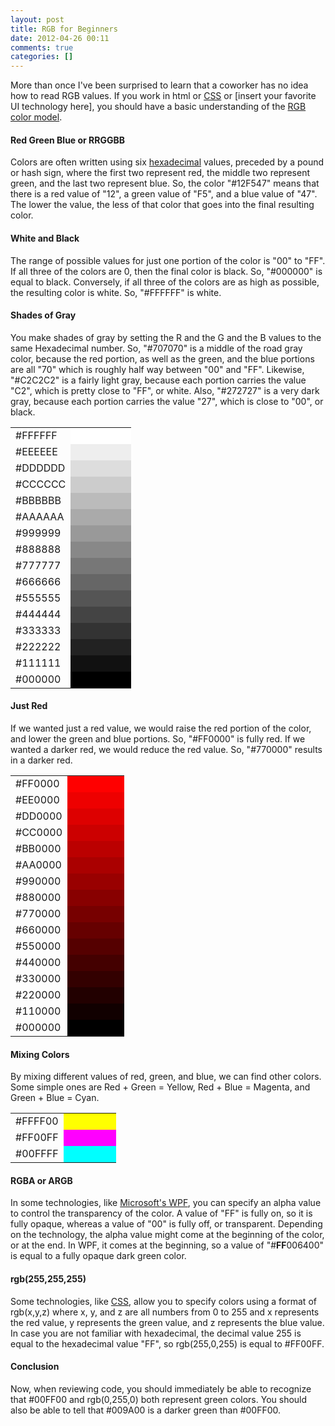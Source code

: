 ```yaml
---
layout: post
title: RGB for Beginners
date: 2012-04-26 00:11
comments: true
categories: []
---
```

More than once I've been surprised to learn that a coworker has no idea how to read RGB values. If you work in html or <a href="http://www.w3.org/TR/css3-color/" target="_blank">CSS</a> or [insert your favorite UI technology here], you should have a basic understanding of the <a href="http://en.wikipedia.org/wiki/RGB_color_model" title="RGB" target="_blank">RGB color model</a>.

#### Red Green Blue or RRGGBB
Colors are often written using six <a href="http://en.wikipedia.org/wiki/Hexadecimal" title="Hexadecimal" target="_blank">hexadecimal</a> values, preceded by a pound or hash sign, where the first two represent red, the middle two represent green, and the last two represent blue. So, the color "#12F547" means that there is a red value of "12", a green value of "F5", and a blue value of "47". The lower the value, the less of that color that goes into the final resulting color.

#### White and Black
The range of possible values for just one portion of the color is "00" to "FF". If all three of the colors are 0, then the final color is black. So, "#000000" is equal to black. Conversely, if all three of the colors are as high as possible, the resulting color is white. So, "#FFFFFF" is white. 

#### Shades of Gray
You make shades of gray by setting the R and the G and the B values to the same Hexadecimal number. So, "#707070" is a middle of the road gray color, because the red portion, as well as the green, and the blue portions are all "70" which is roughly half way between "00" and "FF". Likewise, "#C2C2C2" is a fairly light gray, because each portion carries the value "C2", which is pretty close to "FF", or white. Also, "#272727" is a very dark gray, because each portion carries the value "27", which is close to "00", or black.

<style type="text/css">
table.colorTable { width: 100%; }
table.colorTable td { width: 50%; }
</style>
<table class="colorTable">
<tr><td>#FFFFFF</td><td style="background-color:#fff">&nbsp;</td></tr>
<tr><td>#EEEEEE</td><td style="background-color:#eee">&nbsp;</td></tr>
<tr><td>#DDDDDD</td><td style="background-color:#ddd">&nbsp;</td></tr>
<tr><td>#CCCCCC</td><td style="background-color:#ccc">&nbsp;</td></tr>
<tr><td>#BBBBBB</td><td style="background-color:#bbb">&nbsp;</td></tr>
<tr><td>#AAAAAA</td><td style="background-color:#aaa">&nbsp;</td></tr>
<tr><td>#999999</td><td style="background-color:#999">&nbsp;</td></tr>
<tr><td>#888888</td><td style="background-color:#888">&nbsp;</td></tr>
<tr><td>#777777</td><td style="background-color:#777">&nbsp;</td></tr>
<tr><td>#666666</td><td style="background-color:#666">&nbsp;</td></tr>
<tr><td>#555555</td><td style="background-color:#555">&nbsp;</td></tr>
<tr><td>#444444</td><td style="background-color:#444">&nbsp;</td></tr>
<tr><td>#333333</td><td style="background-color:#333">&nbsp;</td></tr>
<tr><td>#222222</td><td style="background-color:#222">&nbsp;</td></tr>
<tr><td>#111111</td><td style="background-color:#111">&nbsp;</td></tr>
<tr><td>#000000</td><td style="background-color:#000">&nbsp;</td></tr>
</table>

#### Just Red
If we wanted just a red value, we would raise the red portion of the color, and lower the green and blue portions. So, "#FF0000" is fully red. If we wanted a darker red, we would reduce the red value. So, "#770000" results in a darker red.
<table class="colorTable">
<tr><td>#FF0000</td><td style="background-color:#f00">&nbsp;</td></tr>
<tr><td>#EE0000</td><td style="background-color:#e00">&nbsp;</td></tr>
<tr><td>#DD0000</td><td style="background-color:#d00">&nbsp;</td></tr>
<tr><td>#CC0000</td><td style="background-color:#c00">&nbsp;</td></tr>
<tr><td>#BB0000</td><td style="background-color:#b00">&nbsp;</td></tr>
<tr><td>#AA0000</td><td style="background-color:#a00">&nbsp;</td></tr>
<tr><td>#990000</td><td style="background-color:#900">&nbsp;</td></tr>
<tr><td>#880000</td><td style="background-color:#800">&nbsp;</td></tr>
<tr><td>#770000</td><td style="background-color:#700">&nbsp;</td></tr>
<tr><td>#660000</td><td style="background-color:#600">&nbsp;</td></tr>
<tr><td>#550000</td><td style="background-color:#500">&nbsp;</td></tr>
<tr><td>#440000</td><td style="background-color:#400">&nbsp;</td></tr>
<tr><td>#330000</td><td style="background-color:#300">&nbsp;</td></tr>
<tr><td>#220000</td><td style="background-color:#200">&nbsp;</td></tr>
<tr><td>#110000</td><td style="background-color:#100">&nbsp;</td></tr>
<tr><td>#000000</td><td style="background-color:#000">&nbsp;</td></tr>
</table>

#### Mixing Colors
By mixing different values of red, green, and blue, we can find other colors. Some simple ones are Red + Green = Yellow, Red + Blue = Magenta, and Green + Blue = Cyan.
<table class="colorTable">
<tr><td>#FFFF00</td><td style="background-color:#ff0">&nbsp;</td></tr>
<tr><td>#FF00FF</td><td style="background-color:#f0f">&nbsp;</td></tr>
<tr><td>#00FFFF</td><td style="background-color:#0ff">&nbsp;</td></tr>
</table>

#### RGBA or ARGB
In some technologies, like <a href="http://msdn.microsoft.com/en-us/library/system.windows.media.color.aspx" target="_blank"> Microsoft's WPF</a>, you can specify an alpha value to control the transparency of the color. A value of "FF" is fully on, so it is fully opaque, whereas a value of "00" is fully off, or transparent. Depending on the technology, the alpha value might come at the beginning of the color, or at the end. In WPF, it comes at the beginning, so a value of "#**FF**006400" is equal to a fully opaque dark green color.

#### rgb(255,255,255)
Some technologies, like <a href="http://www.w3.org/TR/css3-color/" target="_blank">CSS</a>, allow you to specify colors using a format of rgb(x,y,z) where x, y, and z are all numbers from 0 to 255 and x represents the red value, y represents the green value, and z represents the blue value. In case you are not familiar with hexadecimal, the decimal value 255 is equal to the hexadecimal value "FF", so rgb(255,0,255) is equal to #FF00FF.

#### Conclusion
Now, when reviewing code, you should immediately be able to recognize that #00FF00 and rgb(0,255,0) both represent green colors. You should also be able to tell that #009A00 is a darker green than #00FF00.
